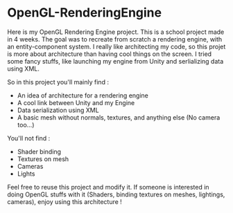 # OpenGL-RenderingEngine

Here is my OpenGL Rendering Engine project. This is a school project made in 4 weeks. The goal was to recreate from scratch a rendering engine, with an entity-component system. I really like architecting my code, so this projet is more about architecture than having cool things on the screen. I tried some fancy stuffs, like launching my engine from Unity and serlializing data using XML.

So in this project you'll mainly find :

- An idea of architecture for a rendering engine
- A cool link between Unity and my Engine
- Data serialization using XML
- A basic mesh without normals, textures, and anything else (No camera too...)

You'll not find :

- Shader binding
- Textures on mesh
- Cameras
- Lights


Feel free to reuse this project and modify it. If someone is interested in doing OpenGL stuffs with it (Shaders, binding textures on meshes, lightings, cameras), enjoy using this architecture !
